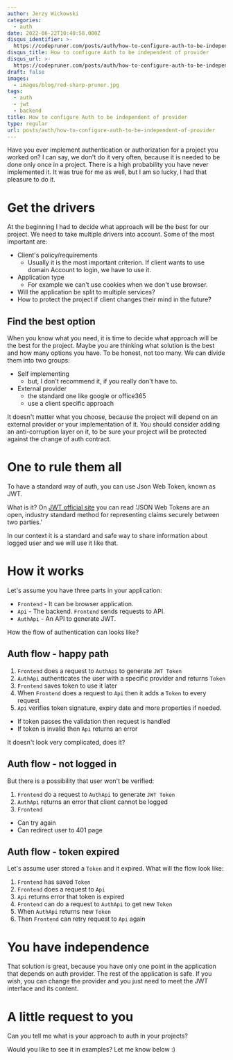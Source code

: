 ```yaml
---
author: Jerzy Wickowski
categories:
  - auth
date: 2022-06-22T10:40:58.000Z
disqus_identifier: >-
  https://codepruner.com/posts/auth/how-to-configure-auth-to-be-independent-of-provider
disqus_title: How to configure Auth to be independent of provider
disqus_url: >-
  https://codepruner.com/posts/auth/how-to-configure-auth-to-be-independent-of-provider
draft: false
images:
  - images/blog/red-sharp-pruner.jpg
tags:
  - auth
  - jwt
  - backend
title: How to configure Auth to be independent of provider
type: regular
url: posts/auth/how-to-configure-auth-to-be-independent-of-provider
---
```


Have you ever implement authentication or authorization for a project you worked on? I can say,  we don't do it very often, because it is needed to be done only once in a project. There is a high probability you have never implemented it. It was true for me as well, but I am so lucky, I had that pleasure to do it. 

# Get the drivers
At the beginning I had to decide what approach will be the best for our project. We need to take multiple drivers into account. Some of the most important are:
- Client's policy/requirements
  - Usually it is the most important criterion. If client wants to use domain Account to login, we have to use it. 
- Application type 
  - For example we can't use cookies when we don't use browser.
- Will the application be split to multiple services?
- How to protect the project if client changes their mind in the future?

## Find the best option
When you know what you need, it is time to decide what approach will be the best for the project. Maybe you are thinking what solution is the best and how many options you have. To be honest, not too many. We can divide them into two groups:

- Self implementing
  - but, I don't recommend it, if you really don't have to.
- External provider
  - the standard one like google or office365
  - use a client specific approach

It doesn't matter what you choose, because the project will depend on an external provider or your implementation of it. You should consider adding an anti-corruption layer on it, to be sure  your project will be protected against the change of auth contract. 

# One to rule them all
To have a standard way of auth, you can use Json Web Token, known as JWT. 

What is it? On [JWT official site](https://jwt.io/) you can read 'JSON Web Tokens are an open, industry standard method for representing claims securely between two parties.' 

In our context it is a standard and safe way to share information about logged user and we will use it like that.

# How it works
Let's assume you have three parts in your application:
- `Frontend` - It can be browser application.
- `Api` - The backend. `Frontend` sends requests to API.
- `AuthApi` - An API to generate JWT.

How the flow of authentication can looks like?

## Auth flow - happy path 

1. `Frontend` does a request to `AuthApi` to generate `JWT Token`
2. `AuthApi` authenticates the user with a specific provider and returns `Token`
3. `Frontend` saves token to use it later
4. When `Frontend` does a request to `Api` then it adds a `Token` to every request
5. `Api` verifies token signature, expiry date and more properties if needed. 
  - If token passes the validation then request is handled
  - If token is invalid then `Api` returns an error

It doesn't look very complicated, does it?

## Auth flow - not logged in
But there is a possibility that user won't be verified:

1. `Frontend` do a request to `AuthApi` to generate `JWT Token`
2. `AuthApi` returns an error that client cannot be logged
3. `Frontend` 
  - Can try again
  - Can redirect user to 401 page

## Auth flow - token expired
Let's assume user stored a `Token` and it expired. What will the flow look like:

1. `Frontend` has saved `Token` 
2. `Frontend` does a request to `Api`
3. `Api` returns error that token is expired
4. `Frontend` can do a request to `AuthApi` to get new `Token`
5. When `AuthApi` returns new `Token`
6. Then `Frontend` can retry request to `Api` again

# You have independence
That solution is great, because you have only one point in the application that depends on auth provider. The rest of the application is safe. If you wish, you can change the provider and you just need to meet the JWT interface and its content. 

# A little request to you
Can you tell me what is your approach to auth in your projects?

Would you like to see it in examples? Let me know below :)
